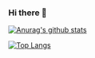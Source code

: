 ### Hi there 👋

[![Anurag's github stats](https://github-readme-stats.vercel.app/api?username=werdna521&count_private=true&show_icons=true&include_all_commits=true&layout=compact)](https://github.com/anuraghazra/github-readme-stats)

[![Top Langs](https://github-readme-stats.vercel.app/api/top-langs/?username=werdna521&hide=csharp)](https://github.com/anuraghazra/github-readme-stats)
